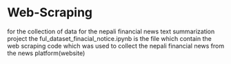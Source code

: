 # Web-Scraping
for the collection of data for the nepali financial news text summarization project
the ful_dataset_finacial_notice.ipynb is the file which contain the web scraping code which was used to collect the nepali financial news from the news platform(website) 
